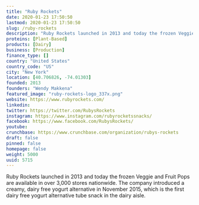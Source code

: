 ```yaml
---
title: "Ruby Rockets"
date: 2020-01-23 17:50:50
lastmod: 2020-01-23 17:50:50
slug: /ruby-rockets
description: "Ruby Rockets launched in 2013 and today the frozen Veggie and Fruit Pops are available in over 3,000 stores nationwide. The company introduced a creamy, dairy free yogurt alternative in November 2015, which is the first dairy free yogurt alternative tube snack in the dairy aisle."
proteins: [Plant-Based]
products: [Dairy]
business: [Production]
finance_type: []
country: "United States"
country_code: "US"
city: "New York"
location: [40.706826, -74.01303]
founded: 2013
founders: "Wendy Makkena"
featured_image: "ruby-rockets-logo_337x.png"
website: https://www.rubyrockets.com/
linkedin: 
twitter: https://twitter.com/RubysRockets
instagram: https://www.instagram.com/rubyrocketssnacks/
facebook: https://www.facebook.com/RubysRockets/
youtube: 
crunchbase: https://www.crunchbase.com/organization/rubys-rockets
draft: false
pinned: false
homepage: false
weight: 5000
uuid: 5715
---
```

Ruby Rockets launched in 2013 and today the frozen Veggie and Fruit Pops are available in over 3,000 stores nationwide. The company introduced a creamy, dairy free yogurt alternative in November 2015, which is the first dairy free yogurt alternative tube snack in the dairy aisle.

